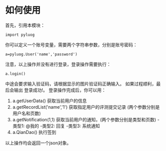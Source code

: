 # 如何使用
首先，引用本模块：
```
import pyluog
```
你可以定义一个账号变量，需要两个字符串参数，分别是账号密码：
```
a=pyluog.User('name','password')
```
注意，以上操作并没有进行登录，登录操作需要执行：
```
a.login()
```
中途会要求输入验证码，请根据显示的图片验证码正确输入。
如果过程顺利，最后会输出 登录成功!。
登录操作完成后，你可以用：
1. a.getUserData() 获取当前用户的信息
2. a.getRecordList('name','1') 获取指定用户的评测提交记录 (两个参数分别是用户名和页数)
3. a.getNotification(1,1) 获取当前用户的通知，(两个参数分别是类型和页数)
-类型1: @我的   -类型2: 回复   -类型3: 系统通知
4. a.QianDao() 执行签到

以上操作均会返回一个json对象。
